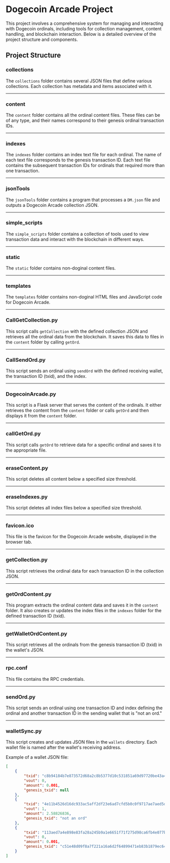 
# Dogecoin Arcade Project

This project involves a comprehensive system for managing and interacting with Dogecoin ordinals, including tools for collection management, content handling, and blockchain interaction. Below is a detailed overview of the project structure and components.

## Project Structure

### collections

The `collections` folder contains several JSON files that define various collections. Each collection has metadata and items associated with it.

---

### content

The `content` folder contains all the ordinal content files. These files can be of any type, and their names correspond to their genesis ordinal transaction IDs.

---

### indexes

The `indexes` folder contains an index text file for each ordinal. The name of each text file corresponds to the genesis transaction ID. Each text file contains the subsequent transaction IDs for ordinals that required more than one transaction.

---

### jsonTools

The `jsonTools` folder contains a program that processes a `DM.json` file and outputs a Dogecoin Arcade collection JSON.

---

### simple_scripts

The `simple_scripts` folder contains a collection of tools used to view transaction data and interact with the blockchain in different ways.

---

### static

The `static` folder contains non-doginal content files.

---

### templates

The `templates` folder contains non-doginal HTML files and JavaScript code for Dogecoin Arcade.

---

### CallGetCollection.py

This script calls `getCollection` with the defined collection JSON and retrieves all the ordinal data from the blockchain. It saves this data to files in the `content` folder by calling `getOrd`.

---

### CallSendOrd.py

This script sends an ordinal using `sendOrd` with the defined receiving wallet, the transaction ID (txid), and the index.

---

### DogecoinArcade.py

This script is a Flask server that serves the content of the ordinals. It either retrieves the content from the `content` folder or calls `getOrd` and then displays it from the `content` folder.

---

### callGetOrd.py

This script calls `getOrd` to retrieve data for a specific ordinal and saves it to the appropriate file.

---

### eraseContent.py

This script deletes all content below a specified size threshold.

---

### eraseIndexes.py

This script deletes all index files below a specified size threshold.

---

### favicon.ico

This file is the favicon for the Dogecoin Arcade website, displayed in the browser tab.

---

### getCollection.py

This script retrieves the ordinal data for each transaction ID in the collection JSON.

---

### getOrdContent.py

This program extracts the ordinal content data and saves it in the `content` folder. It also creates or updates the index files in the `indexes` folder for the defined transaction ID (txid).

---

### getWalletOrdContent.py

This script retrieves all the ordinals from the genesis transaction ID (txid) in the wallet's JSON.

---

### rpc.conf

This file contains the RPC credentials.

---

### sendOrd.py

This script sends an ordinal using one transaction ID and index defining the ordinal and another transaction ID in the sending wallet that is "not an ord."

---

### walletSync.py

This script creates and updates JSON files in the `wallets` directory. Each wallet file is named after the wallet's receiving address.

Example of a wallet JSON file:

```json
[
    {
        "txid": "c8b94184b7e873572d68a2c8b5377d10c531851a69d97720be43a4d3536e3803",
        "vout": 0,
        "amount": 0.001,
        "genesis_txid": null
    },
    {
        "txid": "4e11b4526d16dc933ac5aff2df23e6ad7cfd5b0c0f9717ae7aed5dbe7e189203",
        "vout": 1,
        "amount": 2.58826836,
        "genesis_txid": "not an ord"
    },
    {
        "txid": "113aed7a4e898e83fa28a245b9a1e6651f71f275d98ca6fb4e077b2497017b90",
        "vout": 0,
        "amount": 0.001,
        "genesis_txid": "c51e48d09f8a7f221a16a6d2f64899471eb83b1879ec64bc26e6fc1cd19ed722"
    }
]
```
